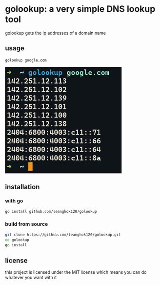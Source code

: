 # golookup: a very simple DNS lookup tool

golookup gets the ip addresses of a domain name

## usage

```sh
golookup google.com
```
![demo](./assets/demo.png)

## installation

### with go

```sh
go install github.com/leanghok120/golookup
```

### build from source

```sh
git clone https://github.com/leanghok120/golookup.git
cd golookup
go install
```

## license

this project is licensed under the MIT license which means you can do whatever you want with it
